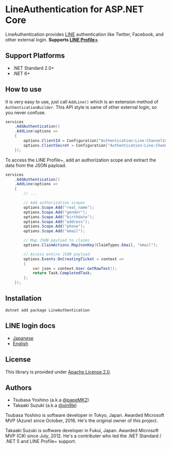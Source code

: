 # LineAuthentication for ASP.NET Core
LineAuthentication provides [LINE](https://line.me/) authentication like Twitter, Facebook, and other external login. **Supports [LINE Profile+](https://developers.line.biz/ja/docs/partner-docs/line-profile-plus/)**.


## Support Platforms

- .NET Standard 2.0+
- .NET 6+



## How to use

It is very easy to use, just call `AddLine()` which is an extension method of `AuthenticationBuilder`. This API style is same of other external login, so you never confuse. 

```csharp
services
    .AddAuthentication()
    .AddLine(options =>
    {
        options.ClientId = Configuration["Authentication:Line:ChannelId"];
        options.ClientSecret = Configuration["Authentication:Line:ChannelSecret"];
    });
```


To access the LINE Profile+, add an authorization scope and extract the data from the JSON payload.


```csharp
services
    .AddAuthentication()
    .AddLine(options =>
    {
        // ...

        // Add authorization scopes
        options.Scope.Add("real_name");
        options.Scope.Add("gender");
        options.Scope.Add("birthdate");
        options.Scope.Add("address");
        options.Scope.Add("phone");
        options.Scope.Add("email");

        // Map JSON payload to claims
        options.ClaimActions.MapJsonKey(ClaimTypes.Email, "email");

        // Access entire JSON payload
        options.Events.OnCreatingTicket = context =>
        {
            var json = context.User.GetRawText();
            return Task.CompletedTask;
        };
    });
```



## Installation

```
dotnet add package LineAuthentication
```



## LINE login docs

- [Japanese](https://developers.line.biz/ja/docs/line-login/integrate-line-login/)
- [English](https://developers.line.biz/en/docs/line-login/integrate-line-login/)



## License

This library is provided under [Apache License 2.0](https://opensource.org/licenses/Apache-2.0).



## Authors
- Tsubasa Yoshino (a.k.a [@papeMK2](https://twitter.com/papeMK2))
- Takaaki Suzuki (a.k.a [@xin9le](https://twitter.com/xin9le))

Tsubasa Yoshino is software developer in Tokyo, Japan. Awarded Microsoft MVP (Azure) since October, 2016. He's the original owner of this project.

Takaaki Suzuki is software developer in Fukui, Japan. Awarded Microsoft MVP (C#) since July, 2012. He's a contributer who led the .NET Standard / .NET 5 and LINE Profile+ support.
